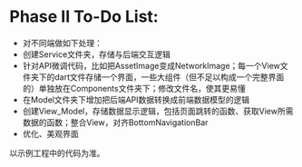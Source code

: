# Phase II To-Do List:

- 对不同端做如下处理：
- 创建Service文件夹，存储与后端交互逻辑
- 针对API微调代码，比如把AssetImage变成NetworkImage；每一个View文件夹下的dart文件存储一个界面，一些大组件（但不足以构成一个完整界面的）单独放在Components文件夹下；修改文件名，使其更易懂
- 在Model文件夹下增加把后端API数据转换成前端数据模型的逻辑
- 创建View_Model，存储数据显示逻辑，包括页面跳转的函数、获取View所需数据的函数；整合View，对齐BottomNavigationBar
- 优化、美观界面



以示例工程中的代码为准。
